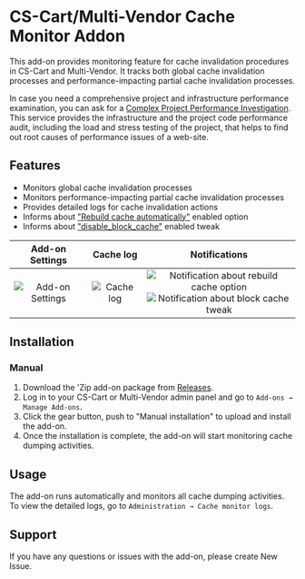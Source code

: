 # CS-Cart/Multi-Vendor Cache Monitor Addon

This add-on provides monitoring feature for cache invalidation procedures in CS-Cart and Multi-Vendor. It tracks both global cache invalidation processes and performance-impacting partial cache invalidation processes.

In case you need a comprehensive project and infrastructure performance examination, you can ask for a [Complex Project Performance Investigation](https://asaplab.io/services/complex-project-performance-investigation). This service provides the infrastructure and the project code performance audit, including the load and stress testing of the project, that helps to find out root causes of performance issues of a web-site. 

## Features

- Monitors global cache invalidation processes
- Monitors performance-impacting partial cache invalidation processes
- Provides detailed logs for cache invalidation actions
- Informs about ["Rebuild cache automatically"](https://docs.scalesta.com/user-guide/cs-cart/disable-rebuild-cache-automatically/) enabled option
- Informs about ["disable_block_cache"](https://docs.scalesta.com/user-guide/cs-cart/enable-block-cache/) enabled tweak

| Add-on Settings | Cache log | Notifications |
|:---:|:---:|:---:|
| ![Add-on Settings](https://i.gyazo.com/8f7a7b135e6b27af97a0ae6432585e74.png) | ![Cache log](https://i.gyazo.com/4ae3cc7bdc8d6774ea394dfded8a6464.png) | ![Notification about rebuild cache option](https://i.gyazo.com/573d9cdfdcc4a71b415d3376ac9b168e.png) </br> ![Notification about block cache tweak](https://i.gyazo.com/6caa5084c1ba1bc6b018e1cc23486f76.png) |

## Installation

### Manual 

1. Download the 'Zip add-on package from [Releases](https://github.com/asaplab/CS-Cart-Cache-Monitor/releases).
2. Log in to your CS-Cart or Multi-Vendor admin panel and go to `Add-ons → Manage Add-ons`.
3. Click the gear button, push to "Manual installation" to upload and install the add-on.
4. Once the installation is complete, the add-on will start monitoring cache dumping activities.

## Usage

The add-on runs automatically and monitors all cache dumping activities. To view the detailed logs, go to `Administration → Cache monitor logs`.

## Support

If you have any questions or issues with the add-on, please create New Issue.
